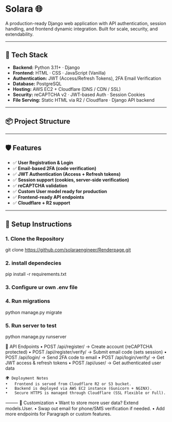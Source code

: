 # Solara 🌐

A production-ready Django web application with API authentication, session handling, and frontend dynamic integration. Built for scale, security, and extendability.

---

## 🚀 Tech Stack

- **Backend:** Python 3.11+ · Django
- **Frontend:** HTML · CSS · JavaScript (Vanilla)
- **Authentication:** JWT (Access/Refresh Tokens), 2FA Email Verification
- **Database:** PostgreSQL
- **Hosting:** AWS EC2 + Cloudflare (DNS / CDN / SSL)
- **Security:** reCAPTCHA v2 · JWT-based Auth · Session Cookies
- **File Serving:** Static HTML via R2 / Cloudflare · Django API backend

---

## 📦 Project Structure

---

## 🛡 Features

- ✅ **User Registration & Login**
- ✅ **Email-based 2FA (code verification)**
- ✅ **JWT Authentication (Access + Refresh tokens)**
- ✅ **Session support (cookies, server-side verification)**
- ✅ **reCAPTCHA validation**
- ✅ **Custom User model ready for production**
- ✅ **Frontend-ready API endpoints**
- ✅ **Cloudflare + R2 support**

---

## 🧪 Setup Instructions

### 1. Clone the Repository

git clone https://github.com/solaraengineer/Renderpage.git

### 2. install dependecies 

pip install -r requirements.txt

### 3. Configure ur own .env file

### 4. Run migrations 
python manage.py migrate

### 5. Run server to test
python manage.py runserver

🔐 API Endpoints
	•	POST /api/register/ → Create account (reCAPTCHA protected)
	•	POST /api/register/verify/ → Submit email code (sets session)
	•	POST /api/login/ → Send 2FA code to email
	•	POST /api/login/verify/ → Get JWT access & refresh tokens
	•	POST /api/user/ → Get authenticated user data

    🌍 Deployment Notes
	•	Frontend is served from Cloudflare R2 or S3 bucket.
	•	Backend is deployed via AWS EC2 instance (Gunicorn + NGINX).
	•	Secure HTTPS is managed through Cloudflare (SSL Flexible or Full).
⸻
🔧 Customization
	•	Want to store more user data? Extend models.User.
	•	Swap out email for phone/SMS verification if needed.
	•	Add more endpoints for Paragraph or custom features.





